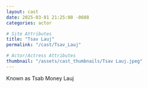 ```yaml
---
layout: cast
date: 2025-03-01 21:25:08 -0608
categories: actor

# Site Attributes
title: "Tsav Lauj"
permalink: "/cast/Tsav_Lauj"

# Actor/Actress Attributes
thumbnail: "/assets/cast_thumbnails/Tsav Lauj.jpeg"
---
```

Known as Tsab Money Lauj